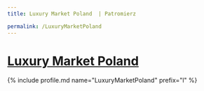 ```yaml
---
title: Luxury Market Poland  | Patromierz

permalink: /LuxuryMarketPoland
---
```


# [Luxury Market Poland ](https://patronite.pl/LuxuryMarketPoland)

{% include profile.md name="LuxuryMarketPoland" prefix="l" %}
